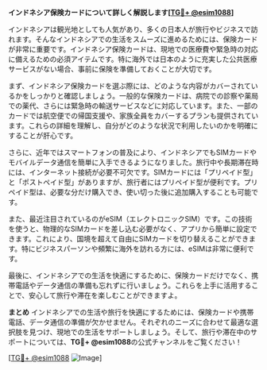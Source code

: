 **インドネシア保険カードについて詳しく解説します[[TG💪+ @esim1088](https://t.me/s/esim1088)]**

インドネシアは観光地としても人気があり、多くの日本人が旅行やビジネスで訪れます。そんなインドネシアでの生活をスムーズに進めるためには、保険カードが非常に重要です。インドネシア保険カードは、現地での医療費や緊急時の対応に備えるための必須アイテムです。特に海外では日本のように充実した公共医療サービスがない場合、事前に保険を準備しておくことが大切です。

まず、インドネシア保険カードを選ぶ際には、どのような内容がカバーされているかをしっかりと確認しましょう。一般的な保険カードは、病院での診察や薬局での薬代、さらには緊急時の輸送サービスなどに対応しています。また、一部のカードでは航空便での帰国支援や、家族全員をカバーするプランも提供されています。これらの詳細を理解し、自分がどのような状況で利用したいのかを明確にすることが肝心です。

さらに、近年ではスマートフォンの普及により、インドネシアでもSIMカードやモバイルデータ通信を簡単に入手できるようになりました。旅行中や長期滞在時には、インターネット接続が必要不可欠です。SIMカードには「プリペイド型」と「ポストペイド型」がありますが、旅行者にはプリペイド型が便利です。プリペイド型は、必要な分だけ購入でき、使い切った後に追加購入することも可能です。

また、最近注目されているのがeSIM（エレクトロニックSIM）です。この技術を使うと、物理的なSIMカードを差し込む必要がなく、アプリから簡単に設定できます。これにより、国境を超えて自由にSIMカードを切り替えることができます。特にビジネスパーソンや頻繁に海外を訪れる方には、eSIMは非常に便利です。

最後に、インドネシアでの生活を快適にするために、保険カードだけでなく、携帯電話やデータ通信の準備も忘れずに行いましょう。これらを上手に活用することで、安心して旅行や滞在を楽しむことができますよ。

**まとめ**
インドネシアでの生活や旅行を快適にするためには、保険カードや携帯電話、データ通信の準備が欠かせません。それぞれのニーズに合わせて最適な選択肢を見つけ、現地での生活をサポートしましょう。そして、旅行や滞在中のサポートについては、**TG💪+ @esim1088**の公式チャンネルをご覧ください！

[[TG💪+ @esim1088](https://t.me/s/esim1088) ![Image](https://i.postimg.cc/Y0z9fWf4/image.png)]